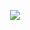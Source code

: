<p align="center">
<img src="https://image.shutterstock.com/image-vector/dsa-creative-logo-monogram-white-260nw-1835276254.jpg" /><br>
 </p>
